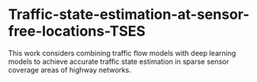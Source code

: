 # Traffic-state-estimation-at-sensor-free-locations-TSES
This work considers combining traffic flow models with deep learning models to achieve accurate traffic state estimation in sparse sensor coverage areas of highway networks.
